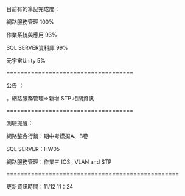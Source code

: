 目前有的筆記完成度：

網路服務管理 100%

作業系統與應用 93%

SQL SERVER資料庫 99%

元宇宙Unity 5%

====================================

公告 ：

。網路服務管理=>新增 STP 相關資訊


====================================

測驗提醒：

網路整合行銷：期中考模擬A、B卷

SQL SERVER：HW05

網路服務管理：作業三 IOS , VLAN and STP

=================================================

更新資訊時間：11/12 11：24
